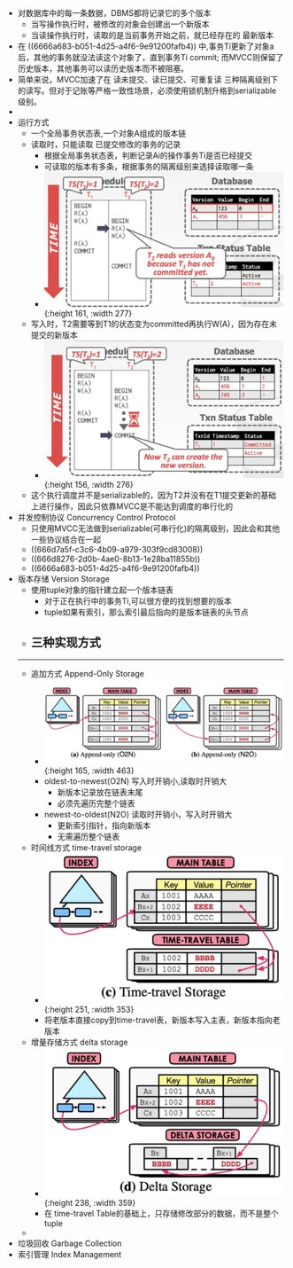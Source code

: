 - 对数据库中的每一条数据，DBMS都将记录它的多个版本
	- 当写操作执行时，被修改的对象会创建出一个新版本
	- 当读操作执行时，读取的是当前事务开始之前，就已经存在的 最新版本
- 在 ((6666a683-b051-4d25-a4f6-9e91200fafb4)) 中,事务Ti更新了对象a后，其他的事务就没法读这个对象了，直到事务Ti commit; 而MVCC则保留了历史版本，其他事务可以读历史版本而不被阻塞。
- 简单来说，MVCC加速了在 读未提交、读已提交、可重复读 三种隔离级别下的读写。但对于记账等严格一致性场景，必须使用锁机制升格到serializable级别。
-
- 运行方式
	- 一个全局事务状态表,一个对象A组成的版本链
	- 读取时，只能读取 已提交修改的事务的记录
		- 根据全局事务状态表，判断记录Ai的操作事务Ti是否已经提交
		- 可读取的版本有多条，根据事务的隔离级别来选择读取哪一条
		- ![image.png](../assets/image_1718527803453_0.png){:height 161, :width 277}
	- 写入时，T2需要等到T1的状态变为committed再执行W(A)，因为存在未提交的新版本
		- ![image.png](../assets/image_1718527786455_0.png){:height 156, :width 276}
	- 这个执行调度并不是serializable的，因为T2并没有在T1提交更新的基础上进行操作，因此只依靠MVCC是不能达到调度的串行化的
- 并发控制协议 Concurrency Control Protocol
	- 只使用MVCC无法做到serializable(可串行化)的隔离级别，因此会和其他一些协议结合在一起
	- ((666d7a5f-c3c6-4b09-a979-303f9cd83008))
	- ((666d8276-2d0b-4ae0-8b13-1e28ba11855b))
	- ((6666a683-b051-4d25-a4f6-9e91200fafb4))
- 版本存储 Version Storage
	- 使用tuple对象的指针建立起一个版本链表
		- 对于正在执行中的事务Ti,可以很方便的找到想要的版本
		- tuple如果有索引，那么索引最后指向的是版本链表的头节点
	- 三种实现方式
		-
	- ---
	- 追加方式 Append-Only Storage
		- ![image.png](../assets/image_1718529535145_0.png){:height 165, :width 463}
		- oldest-to-newest(O2N) 写入时开销小,读取时开销大
			- 新版本记录放在链表末尾
			- 必须先遍历完整个链表
		- newest-to-oldest(N2O) 读取时开销小，写入时开销大
			- 更新索引指针，指向新版本
			- 无需遍历整个链表
	- 时间线方式 time-travel storage
		- ![image.png](../assets/image_1718529789134_0.png){:height 251, :width 353}
		- 将老版本直接copy到time-travel表，新版本写入主表，新版本指向老版本
	- 增量存储方式 delta storage
		- ![image.png](../assets/image_1718529885126_0.png){:height 238, :width 359}
		- 在 time-travel Table的基础上，只存储修改部分的数据，而不是整个tuple
	-
- 垃圾回收 Garbage Collection
- 索引管理 Index Management